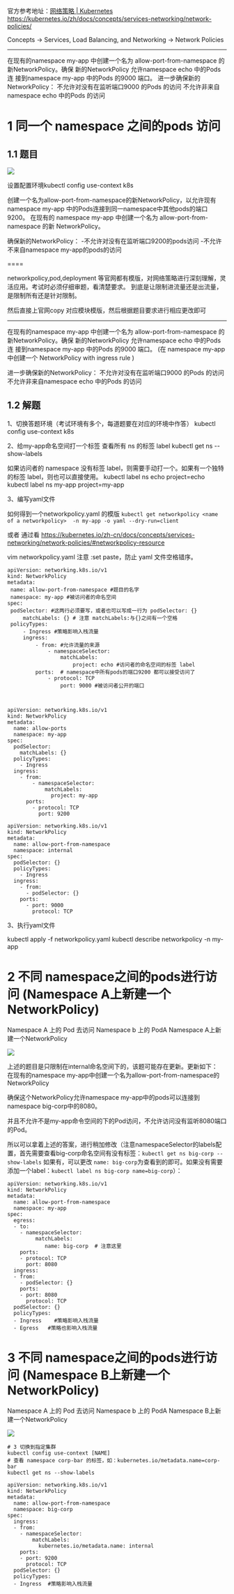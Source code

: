 


官方参考地址：[网络策略 | Kubernetes](https://kubernetes.io/zh/docs/concepts/services-networking/network-policies/ "网络策略 | Kubernetes")
https://kubernetes.io/zh/docs/concepts/services-networking/network-policies/

 Concepts → Services, Load Balancing, and Networking → Network Policies

---

在现有的namespace my-app 中创建一个名为
allow-port-from-namespace 的新NetworkPolicy。确保
新的NetworkPolicy 允许namespace echo 中的Pods 连
接到namespace my-app 中的Pods 的9000 端口。
进一步确保新的NetworkPolicy：
不允许对没有在监听端口9000 的Pods 的访问
不允许非来自namespace echo 中的Pods 的访问

# 1 同一个 namespace 之间的pods 访问


## 1.1 题目

![](image/1870449-20230918113500034-1665360525.png)

设置配置环境kubectl config use-context k8s

创建一个名为allow-port-from-namespace的新NetworkPolicy，以允许现有namespace my-app 中的Pods连接到同一namespace中其他pods的端口9200。
在现有的 namespace my-app 中创建一个名为 allow-port-from-namespace 的新 NetworkPolicy。 

确保新的NetworkPolicy：
-不允许对没有在监听端口9200的pods访问
-不允许不来自namespace my-app的pods的访问




====

networkpolicy,pod,deployment 等官网都有模版，对网络策略进行深刻理解，灵活应用。考试时必须仔细审题，看清楚要求。
到底是让限制进流量还是出流量，是限制所有还是针对限制。

然后直接上官网copy 对应模块模版，然后根据题目要求进行相应更改即可

---
在现有的namespace my-app 中创建一个名为
allow-port-from-namespace 的新NetworkPolicy。确保
新的NetworkPolicy 允许namespace echo 中的Pods 连
接到namespace my-app 中的Pods 的9000 端口。
(在 namespace my-app 中创建一个 NetworkPolicy with ingress rule )

进一步确保新的NetworkPolicy：
不允许对没有在监听端口9000 的Pods 的访问
不允许非来自namespace echo 中的Pods 的访问



## 1.2 解题


1、切换答题环境（考试环境有多个，每道题要在对应的环境中作答）
kubectl config use-context k8s

2、给my-app命名空间打一个标签
查看所有 ns 的标签 label
kubectl get ns --show-labels

如果访问者的 namespace 没有标签 label，则需要手动打一个。如果有一个独特的标签 label，则也可以直接使用。
kubectl label ns echo project=echo
kubectl label ns my-app project=my-app


3、编写yaml文件

如何得到一个networkpolicy.yaml 的模版 
`kubectl get networkpolicy <name of a networkpolicy>  -n my-app -o yaml --dry-run=client`

或者 通过看 
https://kubernetes.io/zh-cn/docs/concepts/services-networking/network-policies/#networkpolicy-resource


vim networkpolicy.yaml
注意 :set paste，防止 yaml 文件空格错序。
```
apiVersion: networking.k8s.io/v1
kind: NetworkPolicy
metadata:
 name: allow-port-from-namespace #题目的名字
 namespace: my-app #被访问者的命名空间
spec:
 podSelector: #这两行必须要写，或者也可以写成一行为 podSelector: {}
     matchLabels: {} # 注意 matchLabels:与{}之间有一个空格
 policyTypes:
     - Ingress #策略影响入栈流量
     ingress:
         - from: #允许流量的来源
             - namespaceSelector:
                 matchLabels:
                     project: echo #访问者的命名空间的标签 label
         ports:  # namespace中所有pods的端口9200 都可以接受访问了 
             - protocol: TCP
                 port: 9000 #被访问者公开的端口
```


```

 
apiVersion: networking.k8s.io/v1
kind: NetworkPolicy
metadata:
  name: allow-ports
  namespace: my-app
spec:
  podSelector:
    matchLabels: {}
  policyTypes:
    - Ingress
  ingress:
    - from:
        - namespaceSelector:
            matchLabels:
              project: my-app
      ports:
        - protocol: TCP
          port: 9200
```

```
apiVersion: networking.k8s.io/v1
kind: NetworkPolicy
metadata:
  name: allow-port-from-namespace
  namespace: internal
spec:
  podSelector: {}
  policyTypes:
    - Ingress
  ingress:
    - from:
      - podSelector: {}
    ports:
      - port: 9000
        protocol: TCP

```



3、执行yaml文件

kubectl apply -f networkpolicy.yaml
kubectl describe networkpolicy -n my-app


# 2 不同 namespace之间的pods进行访问  (Namespace A上新建一个NetworkPolicy)

Namespace A 上的 Pod 去访问 Namespace b 上的 PodA 
Namespace A上新建一个NetworkPolicy

![](image/1870449-20230918113536379-2024022532.png)

上述的题目是只限制在internal命名空间下的，该题可能存在更新。更新如下：  
在现有的namespace my-app中创建一个名为allow-port-from-namespace的NetworkPolicy  

确保这个NetworkPolicy允许namespace my-app中的pods可以连接到namespace big-corp中的8080。  

并且不允许不是my-app命令空间的下的Pod访问，不允许访问没有监听8080端口的Pod。  

所以可以拿着上述的答案，进行稍加修改（注意namespaceSelector的labels配置，首先需要查看big-corp命名空间有没有标签：`kubectl get ns big-corp --show-labels`
如果有，可以更改 `name: big-corp`为查看到的即可。如果没有需要添加一个label：`kubectl label ns big-corp name=big-corp`）：


```
apiVersion: networking.k8s.io/v1
kind: NetworkPolicy
metadata:
  name: allow-port-from-namespace
  namespace: my-app
spec:
  egress:
  - to:
    - namespaceSelector:
         matchLabels:
            name: big-corp  # 注意这里
    ports:
    - protocol: TCP
      port: 8080
  ingress:
  - from:
    - podSelector: {}
    ports:
    - port: 8080
      protocol: TCP
  podSelector: {}
  policyTypes:
  - Ingress    #策略影响入栈流量
  - Egress   #策略也影响入栈流量
```





# 3 不同 namespace之间的pods进行访问  (Namespace B上新建一个NetworkPolicy)

Namespace A 上的 Pod 去访问 Namespace b 上的 PodA 
Namespace B上新建一个NetworkPolicy


![](image/1870449-20230918113536379-2024022532%201.png)


```
# 3 切换到指定集群
kubectl config use-context [NAME]
# 查看 namespace corp-bar 的标签，如：kubernetes.io/metadata.name=corp-bar
kubectl get ns --show-labels

apiVersion: networking.k8s.io/v1
kind: NetworkPolicy
metadata:
  name: allow-port-from-namespace
  namespace: big-corp 
spec:
  ingress:
  - from:
    - namespaceSelector:
        matchLabels:
          kubernetes.io/metadata.name: internal
    ports:
    - port: 9200
      protocol: TCP
  podSelector: {}
  policyTypes:
  - Ingress  #策略影响入栈流量
```




